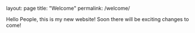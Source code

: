 layout: page
title: "Welcome"
permalink: /welcome/

Hello People, this is my new website! Soon there will be exciting changes to come!
